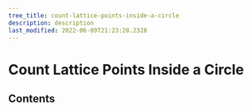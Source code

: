 ```yaml
---
tree_title: count-lattice-points-inside-a-circle
description: description
last_modified: 2022-06-09T21:23:28.2328
---
```


# Count Lattice Points Inside a Circle

## Contents
